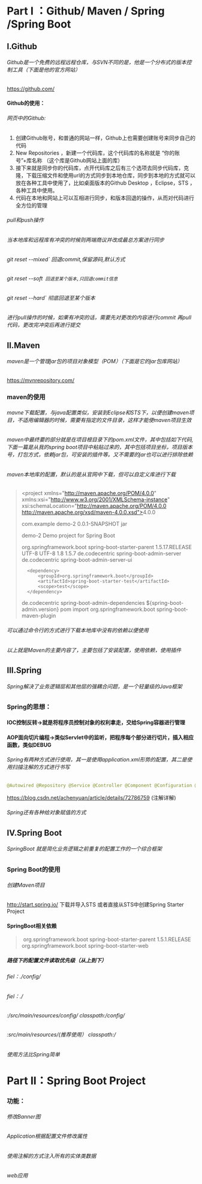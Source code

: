 #  Part I ：Github/ Maven / Spring /Spring Boot

## I.Github

###### Github是一个免费的远程远程仓库，与SVN不同的是，他是一个分布式的版本控制工具（下面是他的官方网站）

https://github.com/

#### Github的使用：

###### 网页中的Github: 

1. 创建Github账号，和普通的网站一样，Github上也需要创建账号来同步自己的代码
2. New Repositories ，新建一个代码库，这个代码库的名称就是 “你的账号”+库名称 （这个库是Github网站上面的库）
3. 接下来就是同步你的代码库，点开代码库之后有三个选项去同步代码库，克隆，下载压缩文件和使用url的方式同步到本地仓库，同步到本地的方式就可以放在各种工具中使用了，比如桌面版本的Github Desktop ，Eclipse，STS ，各种工具中使用。
4. 代码在本地和网站上可以互相进行同步，和版本回退的操作，从而对代码进行全方位的管理

###### pull和push操作

###### 当本地库和远程库有冲突的时候则两端商议并改成最总方案进行同步

######  git reset --mixed` 回退commit,保留源码,默认方式

###### git reset --soft` 回退至某个版本,只回退commit信息` 

###### git reset --hard` 彻底回退至某个版本

 ###### 进行pull操作的时候，如果有冲突的话，需要先对更改的内容进行commit 再pull代码，更改完冲突后再进行提交

## II.Maven

###### maven是一个管理jar包的项目对象模型（POM）（下面是它的jar包库网站）

https://mvnrepository.com/

### maven的使用

###### mavne下载配置，与java配置类似，安装到Eclipse和STS下，以便创建maven项目，不适用编辑器的时候，需要有指定的文件目录，这样才能使maven项目生效

###### maven中最终要的部分就是在项目根目录下的pom.xml文件，其中包括如下代码,下面一篇是从我的spring boot项目中粘贴过来的，其中包括项目坐标，项目版本号，打包方式，依赖jar包，可安装的插件等。又不需要的jar也可以进行排除依赖

###### maven本地库的配置，默认的是从官网中下载，但可以自定义库进行下载

> <?xml version="1.0" encoding="UTF-8"?>
> <project xmlns="http://maven.apache.org/POM/4.0.0" xmlns:xsi="http://www.w3.org/2001/XMLSchema-instance"
> ​	xsi:schemaLocation="http://maven.apache.org/POM/4.0.0 http://maven.apache.org/xsd/maven-4.0.0.xsd">
> ​	<modelVersion>4.0.0</modelVersion>
>
> 	<groupId>com.example</groupId>
> 	<artifactId>demo-2</artifactId>
> 	<version>0.0.1-SNAPSHOT</version>
> 	<packaging>jar</packaging>
> 	
> 	<name>demo-2</name>
> 	<description>Demo project for Spring Boot</description>
> 	
> 	<parent>
> 		<groupId>org.springframework.boot</groupId>
> 		<artifactId>spring-boot-starter-parent</artifactId>
> 		<version>1.5.17.RELEASE</version>
> 		<relativePath/> <!-- lookup parent from repository -->
> 	</parent>
> 	
> 	<properties>
> 		<project.build.sourceEncoding>UTF-8</project.build.sourceEncoding>
> 		<project.reporting.outputEncoding>UTF-8</project.reporting.outputEncoding>
> 		<java.version>1.8</java.version>
> 		<spring-boot-admin.version>1.5.7</spring-boot-admin.version>
> 	</properties>
> 	
> 	<dependencies>
> 		<!--引入admin server依赖-->
>    		<dependency>
>    			<groupId>de.codecentric</groupId>
>    			<artifactId>spring-boot-admin-server</artifactId>
>    		</dependency>
>    		<!--admin server的展示-->
>    		<dependency>
>    			<groupId>de.codecentric</groupId>
>    			<artifactId>spring-boot-admin-server-ui</artifactId>
>    			</dependency>
>
> 		<dependency>
> 			<groupId>org.springframework.boot</groupId>
> 			<artifactId>spring-boot-starter-test</artifactId>
> 			<scope>test</scope>
> 		</dependency>
> 	</dependencies>
> 	
> 	<dependencyManagement>
> 		<dependencies>
> 			<dependency>
> 				<groupId>de.codecentric</groupId>
> 				<artifactId>spring-boot-admin-dependencies</artifactId>
> 				<version>${spring-boot-admin.version}</version>
> 				<type>pom</type>
> 				<scope>import</scope>
> 			</dependency>
> 		</dependencies>
> 	</dependencyManagement>
> 	
> 	<build>
> 		<plugins>
> 			<plugin>
> 				<groupId>org.springframework.boot</groupId>
> 				<artifactId>spring-boot-maven-plugin</artifactId>
> 			</plugin>
> 		</plugins>
> 	</build>
>
> </project>

###### 可以通过命令行的方式进行下载本地库中没有的依赖以便使用

###### 以上就是Maven的主要内容了，主要包括了安装配置，使用依赖，使用插件

## III.Spring

###### Spring解决了业务逻辑层和其他层的强耦合问题，是一个轻量级的Java框架

### Spring的思想：

#### IOC控制反转->就是将程序员控制对象的权利拿走，交给Spring容器进行管理

#### AOP面向切片编程->类似Servlet中的监听，把程序每个部分进行切片，插入相应函数，类似DEBUG

###### Spring有两种方式进行使用，其一是使用application.xml形势的配置，其二是使用扫描注解的方式进行书写

```java
@Autowired @Repository @Service @Controller @Component @Configuration @Value @Bean @Resource @PostConstruct(初始化)  @PreDestory(销毁) @Primary(首选者) @Lazy(true)(延迟初始化) @Qualifier(指定bean) @Resource @Named(与@Component功能相同，可以有值) @Inject(需要引用javax.inject.jar,与@Autowired有互换性) @Singleton(单例) @RequestMapping @Scope
```

https://blog.csdn.net/achenyuan/article/details/72786759     (注解详解)

###### Spring还有各种给对象赋值的方式

## IV.Spring Boot

###### SpringBoot 就是简化业务逻辑之前重复的配置工作的一个综合框架

### Spring Boot的使用

###### 创建Maven项目

http://start.spring.io/     下载并导入STS 或者直接从STS中创建Spring Starter Project

#### SpringBoot相关依赖

> <parent>
> ​    <groupId>org.springframework.boot</groupId>
> ​    <artifactId>spring-boot-starter-parent</artifactId>
> ​    <version>1.5.1.RELEASE</version>
> </parent>
> <dependencies>
> ​    <dependency>
> ​        <groupId>org.springframework.boot</groupId>
> ​        <artifactId>spring-boot-starter-web</artifactId>
> ​    </dependency>
>
> <dependencies>

##### 路径下的配置文件读取优先级（从上到下）

###### fiel：./config/

###### fiel：./   

###### :/src/main/resources/config/     classpath:/config/

###### :src/main/resources/(推荐使用） classpath:/

###### 使用方法比Spring简单



# Part II：Spring Boot Project

### 功能：

###### 修改Banner图

###### Application根据配置文件修改属性

###### 使用注解的方式注入所有的实体类数据

###### web应用



